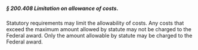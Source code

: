 ##### § 200.408 Limitation on allowance of costs. #####

Statutory requirements may limit the allowability of costs. Any costs that exceed the maximum amount allowed by statute may not be charged to the Federal award. Only the amount allowable by statute may be charged to the Federal award.